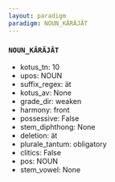 ```yaml
---
layout: paradigm
paradigm: NOUN_KÄRÄJÄT
---
```

### ` NOUN_KÄRÄJÄT `


* kotus_tn: 10
* upos: NOUN
* suffix_regex: ät
* kotus_av: None
* grade_dir: weaken
* harmony: front
* possessive: False
* stem_diphthong: None
* deletion: ät
* plurale_tantum: obligatory
* clitics: False
* pos: NOUN
* stem_vowel: None
